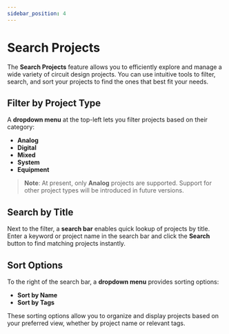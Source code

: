 ```yaml
---
sidebar_position: 4
---
```


# Search Projects

The **Search Projects** feature allows you to efficiently explore and manage a wide variety of circuit design projects. You can use intuitive tools to filter, search, and sort your projects to find the ones that best fit your needs.

## Filter by Project Type
A **dropdown menu** at the top-left lets you filter projects based on their category:

- **Analog**
- **Digital**
- **Mixed**
- **System**
- **Equipment**

> **Note**: At present, only **Analog** projects are supported. Support for other project types will be introduced in future versions.

## Search by Title
Next to the filter, a **search bar** enables quick lookup of projects by title. Enter a keyword or project name in the search bar and click the **Search** button to find matching projects instantly.

## Sort Options
To the right of the search bar, a **dropdown menu** provides sorting options:

- **Sort by Name**
- **Sort by Tags**

These sorting options allow you to organize and display projects based on your preferred view, whether by project name or relevant tags.
